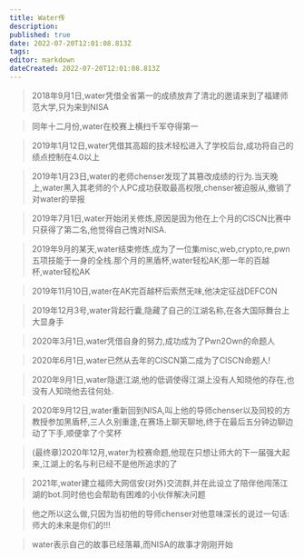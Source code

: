 ```yaml
---
title: Water传
description: 
published: true
date: 2022-07-20T12:01:08.813Z
tags: 
editor: markdown
dateCreated: 2022-07-20T12:01:08.813Z
---
```


> 2018年9月1日,water凭借全省第一的成绩放弃了清北的邀请来到了福建师范大学,只为来到NISA

> 同年十二月份,water在校赛上横扫千军夺得第一

> 2019年1月12日,water凭借其高超的技术轻松进入了学校后台,成功将自己的绩点控制在4.0以上

> 2019年1月23日,water的老师chenser发现了其篡改成绩的行为.当天晚上,water黑入其老师的个人PC成功获取最高权限,chenser被迫服从,撤销了对water的举报

> 2019年7月1日,water开始闭关修炼,原因是因为他在上个月的CISCN比赛中只获得了第二名,他觉得自己愧对NISA.

> 2019年9月的某天,water结束修炼,成为了一位集misc,web,crypto,re,pwn五项技能于一身的全栈.那个月的黑盾杯,water轻松AK;那一年的百越杯,water轻松AK

> 2019年11月10日,water在AK完百越杯后索然无味,他决定征战DEFCON

> 2019年12月3号,water背起行囊,隐藏了自己的江湖名称,在各大国际舞台上大显身手

> 2020年3月1日,water凭借自身的努力,成功成为了Pwn2Own的命题人

> 2020年6月1日,water已然从去年的CISCN第二成为了CISCN命题人!

> 2020年9月1日,water隐退江湖,他的低调使得江湖上没有人知晓他的存在,也没有人知晓他去往何处.

> 2020年9月12日,water重新回到NISA,叫上他的导师chenser以及同校的方教授参加黑盾杯,三人久别重逢,在赛场上聊天聊地,终于在最后五分钟边聊边动了下手,顺便拿了个奖杯

> (最终章)2020年12月,water为校赛命题,他现在只想让师大的下一届强大起来,江湖上的名与利已经不是他所追求的了

> 2021年,water建立福师大网信安(对外)交流群,并在此设立了陪伴他闯荡江湖的bot.同时他也会帮助有困难的小伙伴解决问题

> 他之所以这么做,只因为当初他的导师chenser对他意味深长的说过一句话:师大的未来是你们的!!!

> water表示自己的故事已经落幕,而NISA的故事才刚刚开始